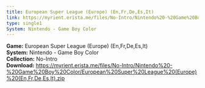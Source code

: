 ```yaml
---
title: European Super League (Europe) (En,Fr,De,Es,It)
link: https://myrient.erista.me/files/No-Intro/Nintendo%20-%20Game%20Boy%20Color/European%20Super%20League%20(Europe)%20(En,Fr,De,Es,It).zip
type: single1
System: Nintendo - Game Boy Color
---
```

<b>Game:</b> European Super League (Europe) (En,Fr,De,Es,It)<br>
<b>System:</b> Nintendo - Game Boy Color<br>
<b>Collection:</b> No-Intro<br>
<b>Download:</b> https://myrient.erista.me/files/No-Intro/Nintendo%20-%20Game%20Boy%20Color/European%20Super%20League%20(Europe)%20(En,Fr,De,Es,It).zip